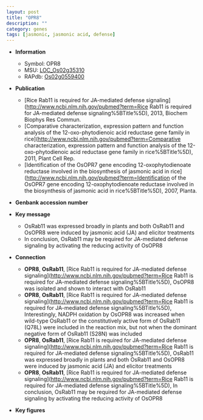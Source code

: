 ```yaml
---
layout: post
title: "OPR8"
description: ""
category: genes
tags: [jasmonic, jasmonic acid, defense]
---
```


* **Information**  
    + Symbol: OPR8  
    + MSU: [LOC_Os02g35310](http://rice.plantbiology.msu.edu/cgi-bin/ORF_infopage.cgi?orf=LOC_Os02g35310)  
    + RAPdb: [Os02g0559400](http://rapdb.dna.affrc.go.jp/viewer/gbrowse_details/irgsp1?name=Os02g0559400)  

* **Publication**  
    + [Rice Rab11 is required for JA-mediated defense signaling](http://www.ncbi.nlm.nih.gov/pubmed?term=Rice Rab11 is required for JA-mediated defense signaling%5BTitle%5D), 2013, Biochem Biophys Res Commun.
    + [Comparative characterization, expression pattern and function analysis of the 12-oxo-phytodienoic acid reductase gene family in rice](http://www.ncbi.nlm.nih.gov/pubmed?term=Comparative characterization, expression pattern and function analysis of the 12-oxo-phytodienoic acid reductase gene family in rice%5BTitle%5D), 2011, Plant Cell Rep.
    + [Identification of the OsOPR7 gene encoding 12-oxophytodienoate reductase involved in the biosynthesis of jasmonic acid in rice](http://www.ncbi.nlm.nih.gov/pubmed?term=Identification of the OsOPR7 gene encoding 12-oxophytodienoate reductase involved in the biosynthesis of jasmonic acid in rice%5BTitle%5D), 2007, Planta.

* **Genbank accession number**  

* **Key message**  
    + OsRab11 was expressed broadly in plants and both OsRab11 and OsOPR8 were induced by jasmonic acid (JA) and elicitor treatments
    + In conclusion, OsRab11 may be required for JA-mediated defense signaling by activating the reducing activity of OsOPR8

* **Connection**  
    + __OPR8__, __OsRab11__, [Rice Rab11 is required for JA-mediated defense signaling](http://www.ncbi.nlm.nih.gov/pubmed?term=Rice Rab11 is required for JA-mediated defense signaling%5BTitle%5D), OsOPR8 was isolated and shown to interact with OsRab11
    + __OPR8__, __OsRab11__, [Rice Rab11 is required for JA-mediated defense signaling](http://www.ncbi.nlm.nih.gov/pubmed?term=Rice Rab11 is required for JA-mediated defense signaling%5BTitle%5D), Interestingly, NADPH oxidation by OsOPR8 was increased when wild-type OsRab11 or the constitutively active form of OsRab11 (Q78L) were included in the reaction mix, but not when the dominant negative form of OsRab11 (S28N) was included
    + __OPR8__, __OsRab11__, [Rice Rab11 is required for JA-mediated defense signaling](http://www.ncbi.nlm.nih.gov/pubmed?term=Rice Rab11 is required for JA-mediated defense signaling%5BTitle%5D), OsRab11 was expressed broadly in plants and both OsRab11 and OsOPR8 were induced by jasmonic acid (JA) and elicitor treatments
    + __OPR8__, __OsRab11__, [Rice Rab11 is required for JA-mediated defense signaling](http://www.ncbi.nlm.nih.gov/pubmed?term=Rice Rab11 is required for JA-mediated defense signaling%5BTitle%5D), In conclusion, OsRab11 may be required for JA-mediated defense signaling by activating the reducing activity of OsOPR8

* **Key figures**  


